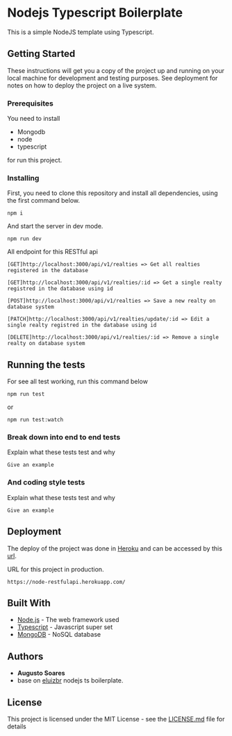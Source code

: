 # Nodejs Typescript Boilerplate

This is a simple NodeJS template using Typescript.

## Getting Started

These instructions will get you a copy of the project up and running on your local machine for development and testing purposes. See deployment for notes on how to deploy the project on a live system.

### Prerequisites

You need to install

- Mongodb
- node
- typescript

for run this project.

### Installing

First, you need to clone this repository and install all dependencies, using the first command below.

```
npm i
```

And start the server in dev mode.

```
npm run dev
```

All endpoint for this RESTful api

```
[GET]http://localhost:3000/api/v1/realties => Get all realties registered in the database
```

```
[GET]http://localhost:3000/api/v1/realties/:id => Get a single realty registred in the database using id
```

```
[POST]http://localhost:3000/api/v1/realties => Save a new realty on database system
```

```
[PATCH]http://localhost:3000/api/v1/realties/update/:id => Edit a single realty registred in the database using id
```

```
[DELETE]http://localhost:3000/api/v1/realties/:id => Remove a single realty on database system
```

## Running the tests

For see all test working, run this command below

```
npm run test
```

or

```
npm run test:watch
```

### Break down into end to end tests

Explain what these tests test and why

```
Give an example
```

### And coding style tests

Explain what these tests test and why

```
Give an example
```

## Deployment

The deploy of the project was done in [Heroku](https://heroku.com) and can be accessed by this [url](https://node-restfulapi.herokuapp.com/).

URL for this project in production.
```
https://node-restfulapi.herokuapp.com/
```
## Built With

* [Node.js](https://nodejs.org/en/) - The web framework used
* [Typescript](https://typescriptlang.org) - Javascript super set
* [MongoDB](https://www.mongodb.com/) - NoSQL database

## Authors

* **Augusto Soares**
* base on [eluizbr](https://github.com/eluizbr/nodejs-ts-boilerplate) nodejs ts boilerplate.

## License

This project is licensed under the MIT License - see the [LICENSE.md](LICENSE.md) file for details
